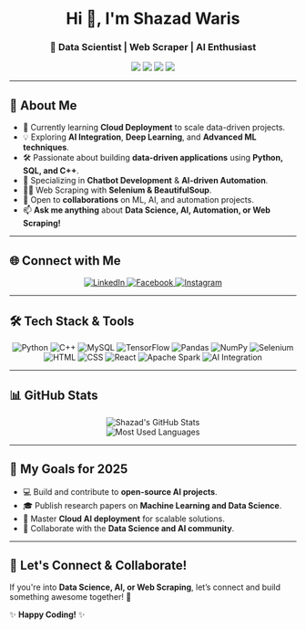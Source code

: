 <h1 align="center">Hi 👋, I'm Shazad Waris</h1>
<h3 align="center">🚀 Data Scientist | Web Scraper | AI Enthusiast</h3>

<p align="center">
  <img src="https://img.shields.io/badge/Machine%20Learning-Expert-blue?style=flat-square" />
  <img src="https://img.shields.io/badge/Data%20Science-Driven-orange?style=flat-square" />
  <img src="https://img.shields.io/badge/Web%20Scraping-Automation-green?style=flat-square" />
  <img src="https://img.shields.io/badge/AI%20Integration-Chatbots-purple?style=flat-square" />
</p>

---

## 🚀 About Me  

- 🌱 Currently learning **Cloud Deployment** to scale data-driven projects.  
- 💡 Exploring **AI Integration**, **Deep Learning**, and **Advanced ML techniques**.  
- 🛠️ Passionate about building **data-driven applications** using **Python, SQL, and C++**.  
- 🤖 Specializing in **Chatbot Development** & **AI-driven Automation**.  
- 🕵️‍♂️ Web Scraping with **Selenium & BeautifulSoup**.  
- 🤝 Open to **collaborations** on ML, AI, and automation projects.  
- 📫 **Ask me anything** about **Data Science, AI, Automation, or Web Scraping!**  

---

## 🌐 Connect with Me  

<p align="center">
<a href="https://www.linkedin.com/in/shahzad-waris-74ab8b2a8/" target="_blank">
  <img src="https://img.icons8.com/color/48/000000/linkedin.png" alt="LinkedIn" />
</a>
<a href="https://www.facebook.com/meshahzad92" target="_blank">
  <img src="https://img.icons8.com/color/48/000000/facebook-new.png" alt="Facebook" />
</a>
<a href="https://www.instagram.com/meshahzad92/" target="_blank">
  <img src="https://img.icons8.com/color/48/000000/instagram-new.png" alt="Instagram" />
</a>
</p>

---

## 🛠️ Tech Stack & Tools  

<p align="center">
  <img src="https://img.icons8.com/color/48/000000/python.png" alt="Python" />
  <img src="https://img.icons8.com/color/48/000000/c-plus-plus-logo.png" alt="C++" />
  <img src="https://img.icons8.com/color/48/000000/mysql-logo.png" alt="MySQL" />
  <img src="https://img.icons8.com/color/48/000000/tensorflow.png" alt="TensorFlow" />
  <img src="https://img.icons8.com/color/48/000000/pandas.png" alt="Pandas" />
  <img src="https://img.icons8.com/color/48/000000/numpy.png" alt="NumPy" />
  <img src="https://img.icons8.com/color/48/000000/selenium-test-automation.png" alt="Selenium" />
  <img src="https://img.icons8.com/color/48/000000/html-5.png" alt="HTML" />
  <img src="https://img.icons8.com/color/48/000000/css3.png" alt="CSS" />
  <img src="https://img.icons8.com/color/48/000000/react-native.png" alt="React" />
  <img src="https://img.icons8.com/color/48/000000/apache-spark.png" alt="Apache Spark" />
  <img src="https://img.icons8.com/color/48/000000/artificial-intelligence.png" alt="AI Integration" />
</p>

---

## 📊 GitHub Stats  

<p align="center">
  <img src="https://github-readme-stats.vercel.app/api?username=meshahzad92&show_icons=true&theme=radical" alt="Shazad's GitHub Stats" />
  <br>
  <img src="https://github-readme-stats.vercel.app/api/top-langs?username=meshahzad92&show_icons=true&locale=en&layout=compact&theme=radical" alt="Most Used Languages" />
</p>

---

## 🎯 My Goals for 2025  

- 💻 Build and contribute to **open-source AI projects**.  
- 🎓 Publish research papers on **Machine Learning and Data Science**.  
- 🚀 Master **Cloud AI deployment** for scalable solutions.  
- 🤝 Collaborate with the **Data Science and AI community**.  

---

## 🚀 Let's Connect & Collaborate!  
If you're into **Data Science, AI, or Web Scraping**, let’s connect and build something awesome together! 🌟  

✨ **Happy Coding!** ✨  
